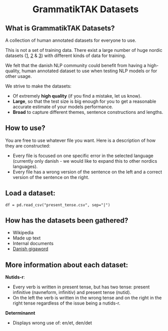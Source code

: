 <div align="center">

# GrammatikTAK Datasets

</div>

## What is GrammatikTAK Datasets?
A collection of human annotated datasets for everyone to use. 

This is not a set of training data. There exist a large number of huge nordic datasets ([1](https://github.com/alexandrainst/danlp/blob/master/docs/docs/datasets.md), [2](https://universaldependencies.org/treebanks/da_ddt/index.html) & [3](https://github.com/fnielsen/awesome-danish))  with different kinds of data for training.

We felt that the danish NLP community could benefit from having a high-quality, human annotated dataset to use when testing NLP models or for other usage. 

We strive to make the datasets:
- Of extremely **high quality** (if you find a mistake, let us know).
- **Large**, so that the test size is big enough for you to get a reasonable accurate estimate of your models performance.
- **Broad** to capture different themes, sentence constructions and lengths.

## How to use?
You are free to use whatever file you want. Here is a description of how they are constructed: 
- Every file is focused on one specific error in the selected language (currently only danish - we would like to expand this to other nordics languages). 
- Every file has a wrong version of the sentence on the left and a correct version of the sentence on the right.

## Load a dataset:
```
df = pd.read_csv("present_tense.csv", sep="|")
```

## How has the datasets been gathered?
- Wikipedia
- Made up text
- Internal documents
- [Danish gigaword](https://gigaword.dk/)

## More information about each dataset:

**Nutids-r**:
- Every verb is written in present tense, but has two tense: present infinitive (navneform, infinitiv) and present tense (nutid).
- On the left the verb is written in the wrong tense and on the right in the right tense regardless of the issue being a nutids-r.

**Determinannt**
- Displays wrong use of: en/et, den/det
